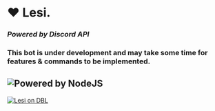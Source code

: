 # ❤️ Lesi.
### ***Powered by Discord API***
### This bot is under development and may take some time for features & commands to be implemented.
![Powered by NodeJS](https://img.shields.io/badge/powered%20by-nodejs-blue.svg)
--------------------------------
[![Lesi on DBL](https://discordbots.org/api/widget/589850196675133490.svg)](https://discordbots.org/bot/589850196675133490)
